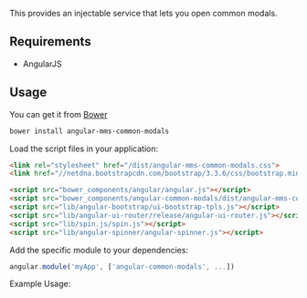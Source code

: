 
This provides an injectable service that lets you open common modals.

## Requirements

- AngularJS

## Usage


You can get it from [Bower](http://bower.io/)

```sh
bower install angular-mms-common-modals
```

Load the script files in your application:
```html
<link rel="stylesheet" href="/dist/angular-mms-common-modals.css">
<link href="//netdna.bootstrapcdn.com/bootstrap/3.3.6/css/bootstrap.min.css" rel="stylesheet">

````

```html
<script src="bower_components/angular/angular.js"></script>
<script src="bower_components/angular-common-modals/dist/angular-mms-common-modals.min.js"></script>
<script src="lib/angular-bootstrap/ui-bootstrap-tpls.js"></script>
<script src="lib/angular-ui-router/release/angular-ui-router.js"></script>
<script src="lib/spin.js/spin.js"></script>
<script src="lib/angular-spinner/angular-spinner.js"></script>
```

Add the specific module to your dependencies:

```javascript
angular.module('myApp', ['angular-common-modals', ...])
```

Example Usage:
```

```